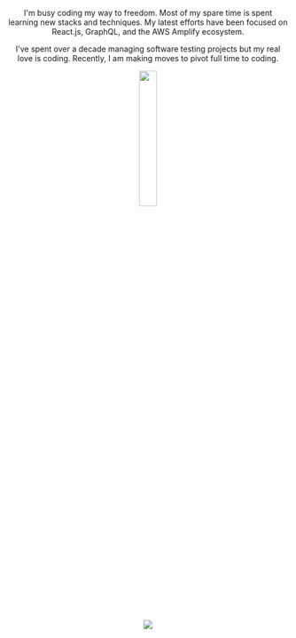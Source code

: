 <!-- ![Eddie Jaoude](https://user-images.githubusercontent.com/624760/97735079-c7f2d780-1ad1-11eb-84b6-52740912a1bc.jpg) -->

<p align="center">I'm busy coding my way to freedom. Most of my spare time is spent learning new stacks and techniques. My latest efforts have been focused on React.js, GraphQL, and the AWS Amplify ecosystem.</p>

<p align="center">I've spent over a decade managing software testing projects but my real love is coding. Recently, I am making moves to pivot full time to coding.</p>
</p>

<p align="center">
  <img width="25%" src="https://s2.pluralsight.com/assessments/badges/javascript-224-08-2020@2x.png" />
</p>


<p align="center">
  <img src="https://www.codewars.com/users/coderite/badges/large" />
</p>
